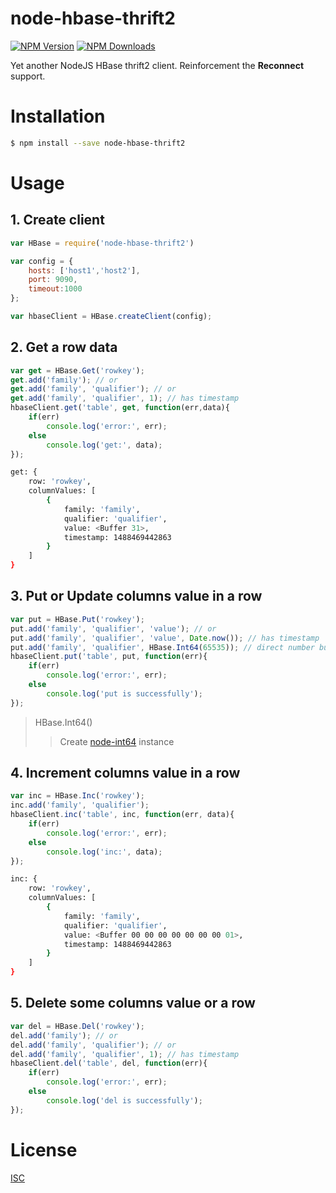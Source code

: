 node-hbase-thrift2
===

[![NPM Version][npm-image]][npm-url]
[![NPM Downloads][downloads-image]][downloads-url]

Yet another NodeJS HBase thrift2 client. Reinforcement the **Reconnect** support.

# Installation

```sh
$ npm install --save node-hbase-thrift2
```

# Usage

## 1. Create client

```javascript
var HBase = require('node-hbase-thrift2')

var config = {
    hosts: ['host1','host2'],
    port: 9090,
    timeout:1000
};

var hbaseClient = HBase.createClient(config);
```

## 2. Get a row data

```javascript
var get = HBase.Get('rowkey');
get.add('family'); // or
get.add('family', 'qualifier'); // or
get.add('family', 'qualifier', 1); // has timestamp
hbaseClient.get('table', get, function(err,data){
    if(err)
        console.log('error:', err);
    else
        console.log('get:', data);
});
```

```sh
get: {
    row: 'rowkey',
    columnValues: [
        {
            family: 'family',
            qualifier: 'qualifier',
            value: <Buffer 31>,
            timestamp: 1488469442863
        }
    ]
}
```

## 3. Put or Update columns value in a row

```javascript
var put = HBase.Put('rowkey');
put.add('family', 'qualifier', 'value'); // or
put.add('family', 'qualifier', 'value', Date.now()); // has timestamp
put.add('family', 'qualifier', HBase.Int64(65535)); // direct number buffer
hbaseClient.put('table', put, function(err){
    if(err)
        console.log('error:', err);
    else
        console.log('put is successfully');
});
```

> HBase.Int64()
>> Create [node-int64](https://github.com/broofa/node-int64/) instance

## 4. Increment columns value in a row

```javascript
var inc = HBase.Inc('rowkey');
inc.add('family', 'qualifier');
hbaseClient.inc('table', inc, function(err, data){
    if(err)
        console.log('error:', err);
    else
        console.log('inc:', data);
});
```

```sh
inc: {
    row: 'rowkey',
    columnValues: [
        {
            family: 'family',
            qualifier: 'qualifier',
            value: <Buffer 00 00 00 00 00 00 00 01>,
            timestamp: 1488469442863
        }
    ]
}
```

## 5. Delete some columns value or a row

```javascript
var del = HBase.Del('rowkey');
del.add('family'); // or
del.add('family', 'qualifier'); // or
del.add('family', 'qualifier', 1); // has timestamp
hbaseClient.del('table', del, function(err){
    if(err)
        console.log('error:', err);
    else
        console.log('del is successfully');
});
```

# License

[ISC](LICENSE)

[npm-image]: https://img.shields.io/npm/v/node-hbase-thrift2.svg
[npm-url]: https://npmjs.org/package/node-hbase-thrift2
[downloads-image]: https://img.shields.io/npm/dm/node-hbase-thrift2.svg
[downloads-url]: https://npmjs.org/package/node-hbase-thrift2
